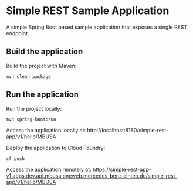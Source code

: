 # Simple REST Sample Application

A simple Spring Boot based sample application that exposes a single REST endpoint.

## Build the application

Build the project with Maven:

```
mvn clean package
```

## Run the application

Run the project locally:

```
mvn spring-boot:run
```

Access the application locally at: http://localhost:8180/simple-rest-app/v1/hello/MBUSA

Deploy the application to Cloud Foundry:

```
cf push
```

Access the application remotely at: https://simple-rest-app-v1.apps.dev.api.mbusa.oneweb.mercedes-benz.cinteo.de/simple-rest-app/v1/hello/MBUSA
